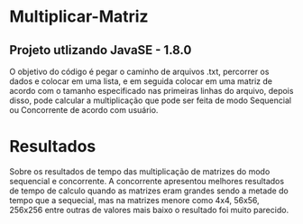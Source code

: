 # Multiplicar-Matriz

## Projeto utlizando JavaSE - 1.8.0

O objetivo do código é pegar o caminho de arquivos .txt, percorrer os dados e colocar em uma lista, e em seguida colocar em uma matriz de acordo com o tamanho especificado nas primeiras linhas do arquivo, depois disso, pode calcular a multiplicação que pode ser feita de modo Sequencial ou Concorrente de acordo com usuário.

# Resultados

Sobre os resultados de tempo das multiplicação de matrizes do modo sequencial e concorrente. A concorrente apresentou melhores resultados de tempo de calculo quando as matrizes eram grandes sendo a metade do tempo que a sequecial, mas na matrizes menore como 4x4, 56x56, 256x256 entre outras de valores mais baixo o resultado foi muito parecido.
